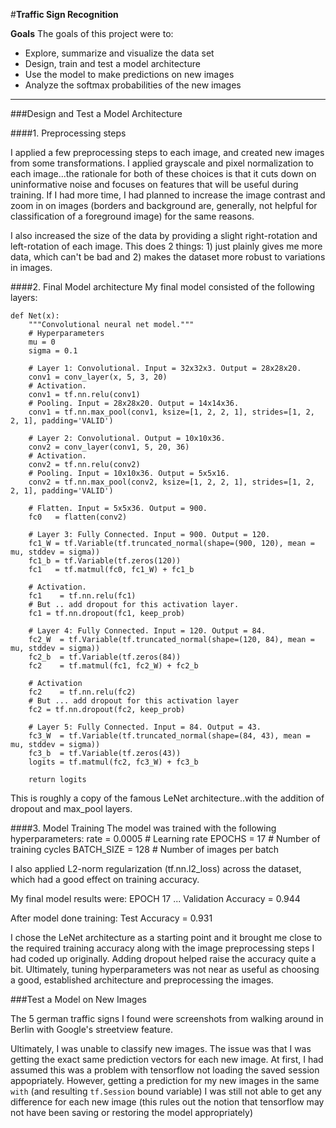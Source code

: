#**Traffic Sign Recognition** 

**Goals**
The goals of this project were to:
* Explore, summarize and visualize the data set
* Design, train and test a model architecture
* Use the model to make predictions on new images
* Analyze the softmax probabilities of the new images

---

###Design and Test a Model Architecture

####1. Preprocessing steps

I applied a few preprocessing steps to each image, and created new images from some transformations.
I applied grayscale and pixel normalization to each image...the rationale for both of these choices is that it cuts down
on uninformative noise and focuses on features that will be useful during training. If I had more time, I had planned to increase the image contrast and zoom in on images (borders and background are, generally, not helpful for classification of a foreground image) for the same reasons.

I also increased the size of the data by providing a slight right-rotation and left-rotation of each image. This does 2 things: 1) just plainly gives me more data, which can't be bad and 2) makes the dataset more robust to variations in images.

####2. Final Model architecture
My final model consisted of the following layers:
```
def Net(x):
    """Convolutional neural net model."""
    # Hyperparameters
    mu = 0
    sigma = 0.1

    # Layer 1: Convolutional. Input = 32x32x3. Output = 28x28x20.
    conv1 = conv_layer(x, 5, 3, 20)
    # Activation.
    conv1 = tf.nn.relu(conv1)
    # Pooling. Input = 28x28x20. Output = 14x14x36.
    conv1 = tf.nn.max_pool(conv1, ksize=[1, 2, 2, 1], strides=[1, 2, 2, 1], padding='VALID')

    # Layer 2: Convolutional. Output = 10x10x36.
    conv2 = conv_layer(conv1, 5, 20, 36)
    # Activation.
    conv2 = tf.nn.relu(conv2)
    # Pooling. Input = 10x10x36. Output = 5x5x16.
    conv2 = tf.nn.max_pool(conv2, ksize=[1, 2, 2, 1], strides=[1, 2, 2, 1], padding='VALID')

    # Flatten. Input = 5x5x36. Output = 900.
    fc0   = flatten(conv2)

    # Layer 3: Fully Connected. Input = 900. Output = 120.
    fc1_W = tf.Variable(tf.truncated_normal(shape=(900, 120), mean = mu, stddev = sigma))
    fc1_b = tf.Variable(tf.zeros(120))
    fc1   = tf.matmul(fc0, fc1_W) + fc1_b

    # Activation.
    fc1    = tf.nn.relu(fc1)
    # But .. add dropout for this activation layer.
    fc1 = tf.nn.dropout(fc1, keep_prob)

    # Layer 4: Fully Connected. Input = 120. Output = 84.
    fc2_W  = tf.Variable(tf.truncated_normal(shape=(120, 84), mean = mu, stddev = sigma))
    fc2_b  = tf.Variable(tf.zeros(84))
    fc2    = tf.matmul(fc1, fc2_W) + fc2_b
    
    # Activation
    fc2    = tf.nn.relu(fc2)
    # But ... add dropout for this activation layer
    fc2 = tf.nn.dropout(fc2, keep_prob)

    # Layer 5: Fully Connected. Input = 84. Output = 43.
    fc3_W  = tf.Variable(tf.truncated_normal(shape=(84, 43), mean = mu, stddev = sigma))    
    fc3_b  = tf.Variable(tf.zeros(43))
    logits = tf.matmul(fc2, fc3_W) + fc3_b

    return logits
 ```
 
 This is roughly a copy of the famous LeNet architecture..with the addition of dropout and max_pool layers.

####3. Model Training
The model was trained with the following hyperparameters:
rate = 0.0005  # Learning rate
EPOCHS = 17 # Number of training cycles
BATCH_SIZE = 128 # Number of images per batch

I also applied L2-norm regularization (tf.nn.l2_loss) across the dataset, which had a good effect on training accuracy.

My final model results were:
EPOCH 17 ...
Validation Accuracy = 0.944

After model done training:
Test Accuracy = 0.931

I chose the LeNet architecture as a starting point and it brought me close to the required training accuracy along with the image preprocessing steps I had coded up originally. Adding dropout helped raise the accuracy quite a bit. Ultimately, tuning hyperparameters was not near as useful as choosing a good, established architecture and preprocessing the images.


###Test a Model on New Images

The 5 german traffic signs I found were screenshots from walking around in Berlin with Google's streetview feature.

Ultimately, I was unable to classify new images. The issue was that I was getting the exact same prediction vectors for each new image. At first, I had assumed this was a problem with tensorflow not loading the saved session appopriately. However, getting a prediction for my new images in the same `with` (and resulting `tf.Session` bound variable) I was still not able to get any difference for each new image (this rules out the notion that tensorflow may not have been saving or restoring the model appropriately)
